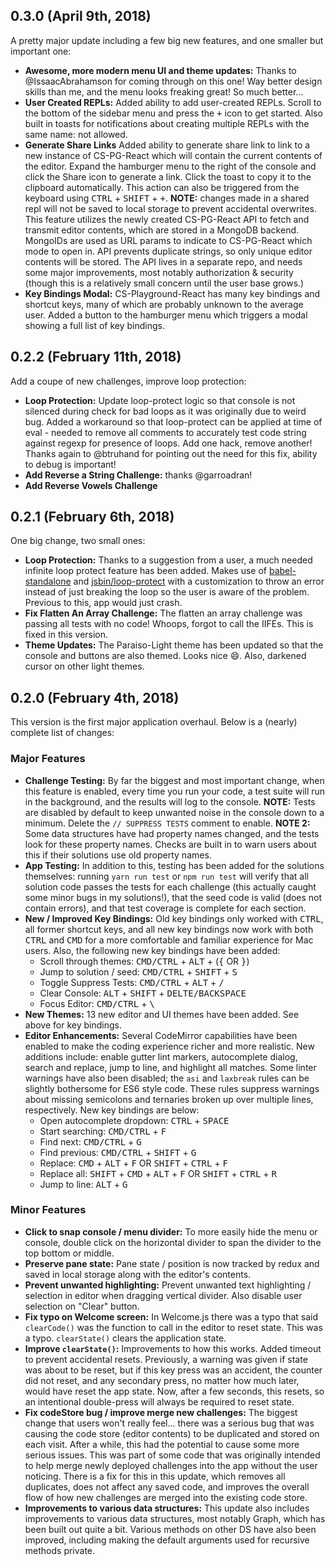 ## 0.3.0 (April 9th, 2018)
A pretty major update including a few big new features, and one smaller but important one:
- __Awesome, more modern menu UI and theme updates:__ Thanks to @IssaacAbrahamson for coming through on this one! Way better design skills than me, and the menu looks freaking great! So much better...
- __User Created REPLs:__ Added ability to add user-created REPLs. Scroll to the bottom of the sidebar menu and press the <kbd>+</kbd> icon to get started. Also built in toasts for notifications about creating multiple REPLs with the same name: not allowed.
- __Generate Share Links__  Added ability to generate share link to link to a new instance of CS-PG-React which will contain the current contents of the editor. Expand the hamburger menu to the right of the console and click the Share icon to generate a link. Click the toast to copy it to the clipboard automatically. This action can also be triggered from the keyboard using
 <kbd>CTRL</kbd> + <kbd>SHIFT</kbd> + <kbd>+</kbd>. __NOTE:__ changes made in a shared repl will not be saved to local storage to prevent accidental overwrites. This feature utilizes the newly created CS-PG-React API to fetch and transmit editor contents, which are stored in a MongoDB backend. MongoIDs are used as URL params to indicate to CS-PG-React which mode to open in. API prevents duplicate strings, so only unique editor contents will be stored. The API lives in a separate repo, and needs some major improvements, most notably authorization & security (though this is a relatively small concern until the user base grows.)
- __Key Bindings Modal:__ CS-Playground-React has many key bindings and shortcut keys, many of which are probably unknown to the average user. Added a button to the hamburger menu which triggers a modal showing a full list of key bindings.

## 0.2.2 (February 11th, 2018)
Add a coupe of new challenges, improve loop protection:
- __Loop Protection:__ Update loop-protect logic so that console is not silenced during check for bad loops as it was originally due to weird bug. Added a workaround so that loop-protect can be applied at time of eval - needed to remove all comments to accurately test code string against regexp for presence of loops. Add one hack, remove another! Thanks again to @btruhand for pointing out the need for this fix, ability to debug is important!
- __Add Reverse a String Challenge:__ thanks @garroadran!
- __Add Reverse Vowels Challenge__

## 0.2.1 (February 6th, 2018)
One big change, two small ones:
- __Loop Protection:__ Thanks to a suggestion from a user, a much needed infinite loop protect feature has been added. Makes use of [babel-standalone](https://github.com/babel/babel-standalone) and [jsbin/loop-protect](https://github.com/jsbin/loop-protect) with a customization to throw an error instead of just breaking the loop so the user is aware of the problem. Previous to this, app would just crash.
- __Fix Flatten An Array Challenge:__ The flatten an array challenge was passing all tests with no code! Whoops, forgot to call the IIFEs. This is fixed in this version.
- __Theme Updates:__ The Paraiso-Light theme has been updated so that the console and buttons are also themed. Looks nice :smile:. Also, darkened cursor on other light themes.

## 0.2.0 (February 4th, 2018)
This version is the first major application overhaul. Below is a (nearly) complete list of changes:
### Major Features
- __Challenge Testing:__ By far the biggest and most important change, when this feature is enabled, every time you run your code, a test suite will run in the background, and the results will log to the console. __NOTE:__ Tests are disabled by default to keep unwanted noise in the console down to a minimum. Delete the `// SUPPRESS TESTS` comment to enable. __NOTE 2:__ Some data structures have had property names changed, and the tests look for these property names. Checks are built in to warn users about this if their solutions use old property names.
- __App Testing:__ In addition to this, testing has been added for the solutions themselves: running `yarn run test` or `npm run test` will verify that all solution code passes the tests for each challenge (this actually caught some minor bugs in my solutions!), that the seed code is valid (does not contain errors), and that test coverage is complete for each section.
- __New / Improved Key Bindings:__ Old key bindings only worked with <kbd>CTRL</kbd>, all former shortcut keys, and all new key bindings now work with both <kbd>CTRL</kbd> and <kbd>CMD</kbd> for a more comfortable and familiar experience for Mac users. Also, the following new key bindings have been added:
  - Scroll through themes: <kbd>CMD/CTRL</kbd> + <kbd>ALT</kbd> + (<kbd>{</kbd> OR <kbd>}</kbd>)
  - Jump to solution / seed: <kbd>CMD/CTRL</kbd> + <kbd>SHIFT</kbd> + <kbd>S</kbd>
  - Toggle Suppress Tests: <kbd>CMD/CTRL</kbd> + <kbd>ALT</kbd> + <kbd>/</kbd>
  - Clear Console: <kbd>ALT</kbd> + <kbd>SHIFT</kbd> + <kbd>DELTE/BACKSPACE</kbd>
  - Focus Editor: <kbd>CMD/CTRL</kbd> + <kbd>\\</kbd>
- __New Themes:__ 13 new editor and UI themes have been added. See above for key bindings.
- __Editor Enhancements:__ Several CodeMirror capabilities have been enabled to make the coding experience richer and more realistic. New additions include: enable gutter lint markers, autocomplete dialog, search and replace, jump to line, and highlight all matches. Some linter warnings have also been disabled; the `asi` and `laxbreak` rules can be slightly bothersome for ES6 style code. These rules suppress warnings about missing semicolons and ternaries broken up over multiple lines, respectively. New key bindings are below:
  - Open autocomplete dropdown: <kbd>CTRL</kbd> + <kbd>SPACE</kbd>
  - Start searching: <kbd>CMD/CTRL</kbd> + <kbd>F</kbd>
  - Find next: <kbd>CMD/CTRL</kbd> + <kbd>G</kbd>
  - Find previous: <kbd>CMD/CTRL</kbd> + <kbd>SHIFT</kbd> + <kbd>G</kbd>
  - Replace: <kbd>CMD</kbd> + <kbd>ALT</kbd> + <kbd>F</kbd> OR <kbd>SHIFT</kbd> + <kbd>CTRL</kbd> + <kbd>F</kbd>
  - Replace all: <kbd>SHIFT</kbd> + <kbd>CMD</kbd> + <kbd>ALT</kbd> + <kbd>F</kbd> OR <kbd>SHIFT</kbd> + <kbd>CTRL</kbd> + <kbd>R</kbd>
  - Jump to line: <kbd>ALT</kbd> + <kbd>G</kbd>
### Minor Features
- __Click to snap console / menu divider:__ To more easily hide the menu or console, double click on the horizontal divider to span the divider to the top bottom or middle.
- __Preserve pane state:__ Pane state / position is now tracked by redux and saved in local storage along with the editor's contents.
- __Prevent unwanted highlighting:__ Prevent unwanted text highlighting / selection in editor when dragging vertical divider. Also disable user selection on "Clear" button.
- __Fix typo on Welcome screen:__ In Welcome.js there was a typo that said `clearCode()` was the function to call in the editor to reset state. This was a typo. `clearState()` clears the application state.
- __Improve `clearState()`:__ Improvements to how this works. Added timeout to prevent accidental resets. Previously, a warning was given if state was about to be reset, but if this key press was an accident, the counter did not reset, and any secondary press, no matter how much later, would have reset the app state. Now, after a few seconds, this resets, so an intentional double-press will always be required to reset state.
- __Fix codeStore bug / improve merge new challenges:__ The biggest change that users won't really feel... there was a serious bug that was causing the code store (editor contents) to be duplicated and stored on each visit. After a while, this had the potential to cause some more serious issues. This was part of some code that was originally intended to help merge newly deployed challenges into the app without the user noticing. There is a fix for this in this update, which removes all duplicates, does not affect any saved code, and improves the overall flow of how new challenges are merged into the existing code store.
- __Improvements to various data structures:__ This update also includes improvements to various data structures, most notably Graph, which has been built out quite a bit. Various methods on other DS have also been improved, including making the default arguments used for recursive methods private.
